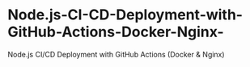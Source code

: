 # Node.js-CI-CD-Deployment-with-GitHub-Actions-Docker-Nginx-
Node.js CI/CD Deployment with GitHub Actions (Docker &amp; Nginx)
